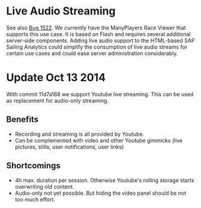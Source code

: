 # Live Audio Streaming

See also [Bug 1522](http://bugzilla.sapsailing.com/bugzilla/show_bug.cgi?id=1522). We currently have the ManyPlayers Race Viewer that supports this use case. It is based on Flash and requires several additional server-side components. Adding live audio support to the HTML-based SAP Sailing Analytics could simplify the consumption of live audio streams for certain use cases and could ease server administration considerably.

# Update Oct 13 2014

With commit 11d7a168 we support Youtube live streaming. This can be used as replacement for audio-only streaming.

## Benefits

- Recording and streaming is all provided by Youtube.
- Can be complemented with video and other Youtube gimmicks (live pictures, stills, user notifications, user links)

## Shortcomings

- 4h max. duration per session. Otherwise Youtube's rolling storage starts overwriting old content.
- Audio-only not yet possible. But hiding the video panel should be not too much effort.